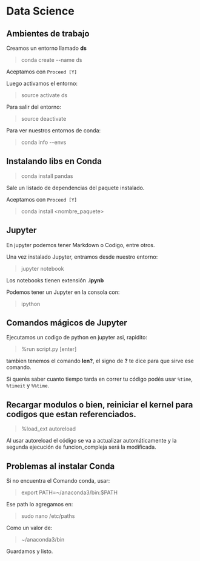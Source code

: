 # Data Science 

## Ambientes de trabajo

Creamos un entorno llamado **ds** 

> conda create --name ds

Aceptamos con `Proceed [Y]`

Luego activamos el entorno:

> source activate ds


Para salir del entorno:

> source deactivate


Para ver nuestros entornos de conda:

> conda info --envs


## Instalando libs en Conda

> conda install pandas

Sale un listado de dependencias del paquete instalado.

Aceptamos con `Proceed [Y]`

> conda install <nombre_paquete>


## Jupyter

En jupyter podemos tener Markdown o Codigo, entre otros.

Una vez instalado Jupyter, entramos desde nuestro entorno:

> jupyter notebook

Los notebooks tienen extensión **.ipynb**

Podemos tener un Jupyter en la consola con:

> ipython


## Comandos mágicos de Jupyter

Ejecutamos un codigo de python en jupyter asi, rapidito:

> %run script.py [enter]

tambien tenemos el comando **len?**, el signo de **?** te dice para que sirve ese comando.

Si querés saber cuanto tiempo tarda en correr tu código podés usar `%time`, `%timeit` y `%%time`.


## Recargar modulos o bien, reiniciar el kernel para codigos que estan referenciados.

> %load_ext autoreload

Al usar autoreload el código se va a actualizar automáticamente y la segunda ejecución de funcion_compleja será la modificada.



## Problemas al instalar Conda

Si no encuentra el Comando conda, usar:

> export PATH=~/anaconda3/bin:$PATH

Ese path lo agregamos en:

> sudo nano /etc/paths

Como un valor de:

> ~/anaconda3/bin

Guardamos y listo.
